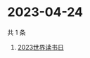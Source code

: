 # 2023-04-24

共 1 条

<!-- BEGIN ZHIHUSEARCH -->
<!-- 最后更新时间 Mon Apr 24 2023 09:00:43 GMT+0800 (China Standard Time) -->
1. [2023世界读书日](https://www.zhihu.com/search?q=2023世界读书日)
<!-- END ZHIHUSEARCH -->
